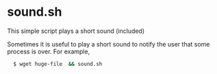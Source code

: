 # sound.sh

This simple script plays a short sound (included)


Sometimes it is useful to play a short sound to notify the user that 
some process is over. For example, 

```bash
  $ wget huge-file  && sound.sh
```